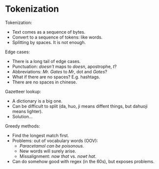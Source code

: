 # Tokenization

Tokenization:
* Text comes as a sequence of bytes.
* Convert to a sequence of tokens: like words.
* Splitting by spaces. It is not enough.

Edge cases:
* There is a long tail of edge cases.
* Punctuation: _doesn't_ maps to _doesn_, apostrophe, _t_?
* Abbreviations: _Mr. Gates_ to _Mr_, dot and _Gates_?
* What if there are no spaces? E.g. hashtags.
* There are no spaces in chinese.

Gazetteer lookup:
* A dictionary is a big one.
* Can be difficult to split (da, huo, ji means diffent things, but dahuoji means lighter).
* Solution...

Greedy methods:
* Find the longest match first.
* Problems: out of vocabulary words (OOV):
    * _Paracetamol can be poisonous._
    * New words will surely arise.
    * Missalignment: _now that_ vs. _nowt hat_.
* Can do somehow good with regex (in the 60s), but exposes problems.